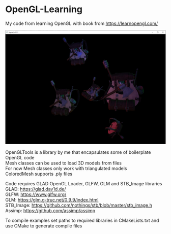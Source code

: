 # OpenGL-Learning
My code from learning OpenGL with book from https://learnopengl.com/  
  
![Render](https://github.com/sltn011/OpenGL-Learning/blob/main/images/renderWithMultLights.png)  
  
OpenGLTools is a library by me that encapsulates some of boilerplate OpenGL code  
Mesh classes can be used to load 3D models from files  
For now Mesh classes only work with triangulated models  
ColoredMesh supports .ply files
  
Code requires GLAD OpenGL Loader, GLFW, GLM and STB_Image libraries  
GLAD: https://glad.dav1d.de/  
GLFW: https://www.glfw.org/  
GLM: https://glm.g-truc.net/0.9.9/index.html  
STB_Image: https://github.com/nothings/stb/blob/master/stb_image.h  
Assimp: https://github.com/assimp/assimp  

To compile examples set paths to required libraries in CMakeLists.txt and use CMake to generate compile files  
